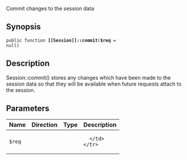 Commit changes to the session data

## Synopsis

<code>public function <b>[[Session]]::commit</b>(<b>$req</b> = null)</code>

## Description

Session::commit() stores any changes which have been made to the session
data so that they will be available when future requests attach to the
session.

## Parameters

<table>
  <thead>
    <tr>
      <th>Name</th>
      <th>Direction</th>
      <th>Type</th>
      <th>Description</th>
    </tr>
  </thead>
  <tbody>
    <tr>
      <td><code>$req</code>
      <td><i></i></td>
      <td></td>
      <td>

      </td>
    </tr>
  </tbody>
</table>

